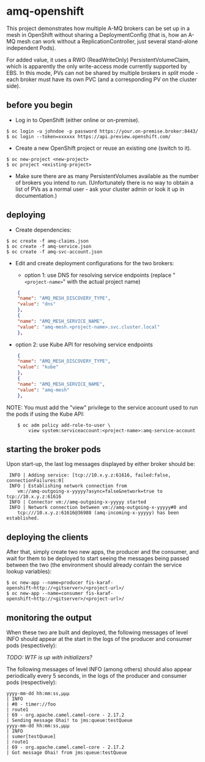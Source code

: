 # amq-openshift

This project demonstrates how multiple A-MQ brokers can be set up in a mesh in
OpenShift without sharing a DeploymentConfig (that is, how an A-MQ mesh can
work without a ReplicationController, just several stand-alone independent
Pods).

For added value, it uses a RWO (ReadWriteOnly) PersistentVolumeClaim, which is
apparently the only write-access mode currently supported by EBS. In this mode,
PVs can not be shared by multiple brokers in *split* mode - each broker must
have its own PVC (and a corresponding PV on the cluster side).

## before you begin

* Log in to OpenShift (either online or on-premise).

```shell
$ oc login -u johndoe -p password https://your.on-premise.broker:8443/
$ oc login --token=xxxxxx https://api.preview.openshift.com/
```

* Create a new OpenShift project or reuse an existing one (switch to it).

```shell
$ oc new-project <new-project>
$ oc project <existing-project>
```

* Make sure there are as many PersistentVolumes available as the number of brokers you intend to run. (Unfortunately there is no way to obtain a list of PVs as a normal user - ask your cluster admin or look it up in documentation.)

## deploying

* Create dependencies:

```shell
$ oc create -f amq-claims.json
$ oc create -f amq-service.json
$ oc create -f amq-svc-account.json
```

* Edit and create deployment configurations for the two brokers:

  * option 1: use DNS for resolving service endpoints
    (replace "`<project-name>`" with the actual project name)

```json
    {
	"name": "AMQ_MESH_DISCOVERY_TYPE",
	"value": "dns"
    },
    {
	"name": "AMQ_MESH_SERVICE_NAME",
	"value": "amq-mesh.<project-name>.svc.cluster.local"
    },
```

  * option 2: use Kube API for resolving service endpoints

```json
    {
	"name": "AMQ_MESH_DISCOVERY_TYPE",
	"value": "kube"
    },
    {
	"name": "AMQ_MESH_SERVICE_NAME",
	"value": "amq-mesh"
    },
```

  NOTE: You must add the "view" privilege to the service account used to run
  the pods if using the Kube API:

```shell
    $ oc adm policy add-role-to-user \
	    view system:serviceaccount:<project-name>:amq-service-account
```

## starting the broker pods

Upon start-up, the last log messages displayed by either broker should be:

```
 INFO | Adding service: [tcp://10.x.y.z:61616, failed:false, connectionFailures:0]
 INFO | Establishing network connection from
	vm://amq-outgoing-x-yyyyy?async=false&network=true to tcp://10.x.y.z:61616
 INFO | Connector vm://amq-outgoing-x-yyyyy started
 INFO | Network connection between vm://amq-outgoing-x-yyyyy#0 and
	tcp:///10.x.y.z:61616@36988 (amq-incoming-x-yyyyy) has been established.
```

## deploying the clients

After that, simply create two new apps, the producer and the consumer, and wait
for them to be deployed to start seeing the messages being passed between the
two (the environment should already contain the service lookup variables):

```shell
$ oc new-app --name=producer fis-karaf-openshift~http://<gitserver>/<project-url>/
$ oc new-app --name=consumer fis-karaf-openshift~http://<gitserver>/<project-url>/
```

## monitoring the output

When these two are built and deployed, the following messages of level INFO
should appear at the start in the logs of the producer and consumer pods
(respectively):

*TODO: WTF is up with initializers?*

The following messages of level INFO (among others) should also appear
periodically every 5 seconds, in the logs of the producer and consumer pods
(respectively):

```
yyyy-mm-dd hh:mm:ss,µµµ
| INFO 
| #0 - timer://foo
| route1
| 69 - org.apache.camel.camel-core - 2.17.2
| Sending message Ohai! to jms:queue:testQueue
yyyy-mm-dd hh:mm:ss,µµµ
| INFO
| sumer[testQueue]
| route1
| 69 - org.apache.camel.camel-core - 2.17.2
| Got message Ohai! from jms:queue:testQueue
```
